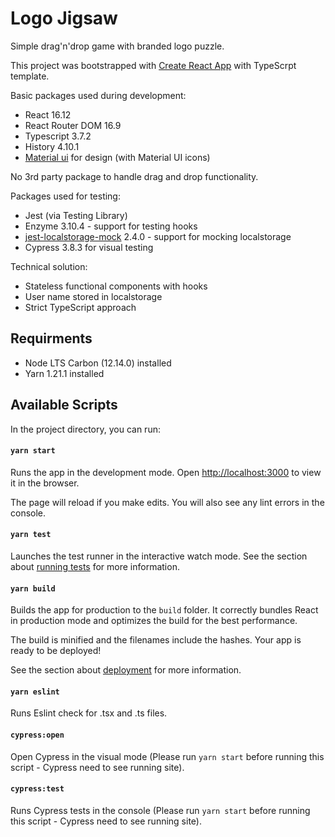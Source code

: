 # Logo Jigsaw

Simple drag'n'drop game with branded logo puzzle.

This project was bootstrapped with [Create React App](https://github.com/facebook/create-react-app) with TypeScrpt template.

Basic packages used during development:

* React 16.12
* React Router DOM 16.9
* Typescript 3.7.2
* History 4.10.1
* [Material ui](https://material-ui.com/) for design (with Material UI icons)

No 3rd party package to handle drag and drop functionality.

Packages used for testing:

* Jest (via Testing Library)
* Enzyme 3.10.4 - support for testing hooks
* [jest-localstorage-mock](https://www.npmjs.com/package/jest-localstorage-mock) 2.4.0 - support for mocking localstorage
* Cypress 3.8.3 for visual testing

Technical solution:

* Stateless functional components with hooks
* User name stored in localstorage
* Strict TypeScript approach

## Requirments

* Node LTS Carbon (12.14.0) installed
* Yarn 1.21.1 installed

## Available Scripts

In the project directory, you can run:

#### `yarn start`

Runs the app in the development mode.
Open [http://localhost:3000](http://localhost:3000) to view it in the browser.

The page will reload if you make edits.
You will also see any lint errors in the console.

#### `yarn test`

Launches the test runner in the interactive watch mode.
See the section about [running tests](https://facebook.github.io/create-react-app/docs/running-tests) for more information.

#### `yarn build`

Builds the app for production to the `build` folder.
It correctly bundles React in production mode and optimizes the build for the best performance.

The build is minified and the filenames include the hashes.
Your app is ready to be deployed!

See the section about [deployment](https://facebook.github.io/create-react-app/docs/deployment) for more information.

#### `yarn eslint`

Runs Eslint check for .tsx and .ts files.

#### `cypress:open`

Open Cypress in the visual mode (Please run `yarn start` before running this script - Cypress need to see running site).

#### `cypress:test`

Runs Cypress tests in the console (Please run `yarn start` before running this script - Cypress need to see running site).
